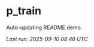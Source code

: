 # p_train

Auto-updating README demo.

<!--START_SECTION:status-->
_Last run: 2025-09-10 08:46 UTC_
<!--END_SECTION:status-->












































































































































































































































































































































































































































